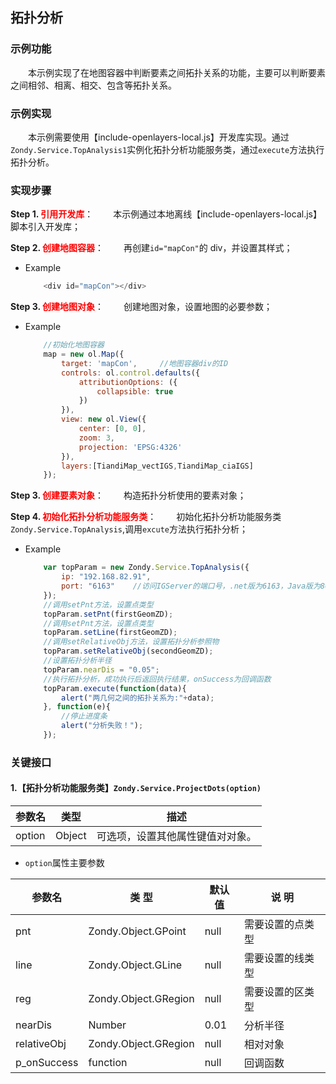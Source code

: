 ## 拓扑分析

### 示例功能
&ensp;&ensp;&ensp;&ensp;本示例实现了在地图容器中判断要素之间拓扑关系的功能，主要可以判断要素之间相邻、相离、相交、包含等拓扑关系。

### 示例实现
&ensp;&ensp;&ensp;&ensp;本示例需要使用【include-openlayers-local.js】开发库实现。通过`Zondy.Service.TopAnalysis1`实例化拓扑分析功能服务类，通过`execute`方法执行拓扑分析。

### 实现步骤

**Step 1. <font color=red>引用开发库</font>**：
&ensp;&ensp;&ensp;&ensp;本示例通过本地离线【include-openlayers-local.js】脚本引入开发库；

**Step 2. <font color=red>创建地图容器</font>**：
&ensp;&ensp;&ensp;&ensp;再创建`id="mapCon"`的 div，并设置其样式；

* Example

    ```javascript
        <div id="mapCon"></div>
    ```

**Step 3. <font color=red>创建地图对象</font>**：
&ensp;&ensp;&ensp;&ensp;创建地图对象，设置地图的必要参数；

* Example

    ```javascript
        //初始化地图容器
        map = new ol.Map({
            target: 'mapCon',     //地图容器div的ID
            controls: ol.control.defaults({
                attributionOptions: ({
                    collapsible: true
                })
            }),
            view: new ol.View({
                center: [0, 0],
                zoom: 3,
                projection: 'EPSG:4326'
            }),
            layers:[TiandiMap_vectIGS,TiandiMap_ciaIGS]
        });
    ```

**Step 3. <font color=red>创建要素对象</font>**：
&ensp;&ensp;&ensp;&ensp;构造拓扑分析使用的要素对象；

**Step 4. <font color=red>初始化拓扑分析功能服务类</font>**：
&ensp;&ensp;&ensp;&ensp;初始化拓扑分析功能服务类`Zondy.Service.TopAnalysis`,调用`excute`方法执行拓扑分析；

* Example

    ```javascript
        var topParam = new Zondy.Service.TopAnalysis({
            ip: "192.168.82.91",
            port: "6163"    //访问IGServer的端口号，.net版为6163，Java版为8089
        });
        //调用setPnt方法，设置点类型
        topParam.setPnt(firstGeomZD);
        //调用setPnt方法，设置点类型
        topParam.setLine(firstGeomZD);
        //调用setRelativeObj方法，设置拓扑分析参照物
        topParam.setRelativeObj(secondGeomZD);
        //设置拓扑分析半径
        topParam.nearDis = "0.05";
        //执行拓扑分析，成功执行后返回执行结果，onSuccess为回调函数
        topParam.execute(function(data){
            alert("两几何之间的拓扑关系为:"+data);
        }, function(e){
            //停止进度条
            alert("分析失败！");
        });
    ```

### 关键接口

#### 1.【拓扑分析功能服务类】`Zondy.Service.ProjectDots(option)`

|参数名| 类型 |描述|
|-----------|------|----|
|option| Object |可选项，设置其他属性键值对对象。|

* `option`属性主要参数

| 参数名        | 类 型               | 默认值    | 说 明          |
|---------------|---------------------|----------|----------------|
|pnt	        |Zondy.Object.GPoint  | null	 |需要设置的点类型 |
|line	        |Zondy.Object.GLine	  | null	 |需要设置的线类型 |
|reg	        |Zondy.Object.GRegion | null	 |需要设置的区类型 |
|nearDis	    |Number               | 0.01     |分析半径        |
|relativeObj	|Zondy.Object.GRegion |	null	 |相对对象        |
|p_onSuccess	|function	          | null	 |回调函数        |
